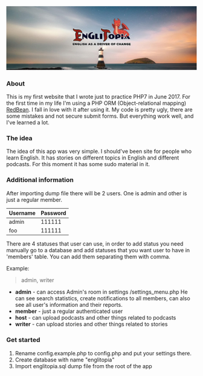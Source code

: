 <img src="https://raw.githubusercontent.com/SerhiiCho/englitopia/master/media/img/banner1.jpg" style="text-align:center">

### About

This is my first website that I wrote just to practice PHP7 in June 2017. For the first time in my life I'm using a PHP ORM (Object-relational mapping) [RedBean](https://www.redbeanphp.com/index.php). I fall in love with it after using it. My code is pretty ugly, there are some mistakes and not secure submit forms. But everything work well, and I've learned a lot.

### The idea

The idea of this app was very simple. I should've been site for people who learn English. It has stories on different topics in English and different podcasts. For this moment it has some sudo material in it.

### Additional information
After importing dump file there will be 2 users. One is admin and other is just a regular member.

| Username | Password |
|----------|----------|
|  admin   |  111111  |
|   foo    |  111111  |

There are 4 statuses that user can use, in order to add status you need manually go to a database and add statuses that you want user to have in 'members' table. You can add them separating them with comma.

Example:
> admin, writer

* **admin** - can access Admin's room in settings /settings_menu.php He can see search statistics, create notifications to all members, can also see all user's information and their reports.
* **member** - just a regular authenticated user
* **host** - can upload podcasts and other things related to podcasts
* **writer** - can upload stories and other things related to stories

### Get started

1. Rename config.example.php to config.php and put your settings there.
2. Create database with name "englitopia"
3. Import englitopia.sql dump file from the root of the app
